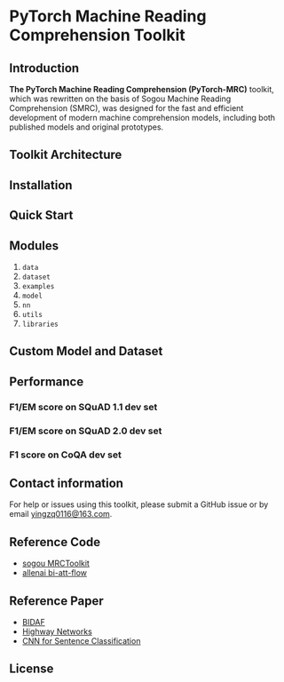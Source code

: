# PyTorch Machine Reading Comprehension Toolkit
## Introduction
**The PyTorch Machine Reading Comprehension (PyTorch-MRC)** toolkit, which was rewritten on the basis of Sogou Machine Reading Comprehension (SMRC), was designed for the fast and efficient development of modern machine comprehension models, including both published models and original prototypes.

## Toolkit Architecture

## Installation

## Quick Start

## Modules
1. `data`
2. `dataset`
3. `examples`
4. `model`
5. `nn`
6. `utils`
7. `libraries`

## Custom Model and Dataset

## Performance

### F1/EM score on SQuAD 1.1 dev set

### F1/EM score on SQuAD 2.0 dev set

### F1 score on CoQA dev set

## Contact information
For help or issues using this toolkit, please submit a GitHub issue or by email yingzq0116@163.com.

## Reference Code
- [sogou MRCToolkit](https://github.com/sogou/SMRCToolkit)
- [allenai bi-att-flow](https://github.com/allenai/bi-att-flow)

## Reference Paper
- [BIDAF](https://arxiv.org/pdf/1611.01603.pdf)
- [Highway Networks](https://arxiv.org/pdf/1505.00387.pdf)
- [CNN for Sentence Classification](https://arxiv.org/pdf/1408.5882.pdf)

## License
